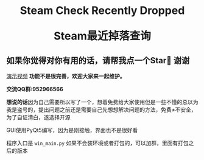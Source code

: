 <h1 align="center">
  Steam Check Recently Dropped
  
  Steam最近掉落查询
</h1>

## 如果你觉得对你有用的话，请帮我点一个Star🌟 谢谢  

[演示视频](https://www.bilibili.com/video/BV1pA4m1N7L8/?spm_id_from=333.1007.top_right_bar_window_history.content.click)  **功能不是很完善，欢迎大家来一起维护。**  

**交流QQ群:952966566**  

**想说的话**因为自己需要所以写了一个，想着免费给大家使用但是一些不懂的总以为我是盗号的，提出问题之前还是需要自己先想想解决问题的方法，免费≠不安全，为了自证清白，遂选择开源



GUI使用PyQt5编写，因为是刚接触，界面也不是很好看  

程序入口是 `win_main.py` 如果不会装环境或者打包的，可以加群，里面有打包之后的版本  

